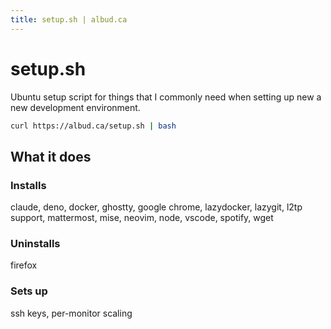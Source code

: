```yaml
---
title: setup.sh | albud.ca
---
```

# setup.sh 

Ubuntu setup script for things that I commonly need when setting up new a new development environment.

```bash
curl https://albud.ca/setup.sh | bash
```

## What it does

### Installs
claude, deno, docker, ghostty, google chrome, lazydocker, lazygit, l2tp support, mattermost, mise, neovim, node, vscode, spotify, wget

### Uninstalls
firefox

### Sets up

ssh keys, per-monitor scaling
